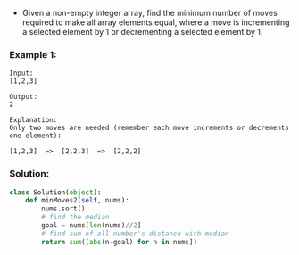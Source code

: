 - Given a non-empty integer array, find the minimum number of moves required to make all array elements equal, where a move is incrementing a selected element by 1 or decrementing a selected element by 1.
### Example 1:
```
Input:
[1,2,3]

Output:
2

Explanation:
Only two moves are needed (remember each move increments or decrements one element):

[1,2,3]  =>  [2,2,3]  =>  [2,2,2]
```

### Solution: 
```python
class Solution(object):
    def minMoves2(self, nums):
        nums.sort()
        # find the median
        goal = nums[len(nums)//2]
        # find sum of all number's distance with median
        return sum([abs(n-goal) for n in nums])
```